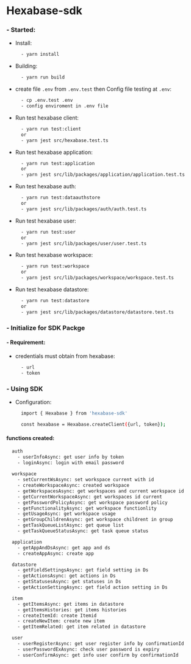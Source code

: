 # Hexabase-sdk

### - Started:
  - Install:
    ```bash
      - yarn install
    ```
  - Building:
    ```bash
      - yarn run build
    ```
  - create file ```.env``` from ```.env.test``` then Config file testing at ```.env```:
    ```bash
      - cp .env.test .env
      - config enviroment in .env file
    ```
  - Run test hexabase client:
    ```bash
      - yarn run test:client
      or
      - yarn jest src/hexabase.test.ts
    ```
  - Run test hexabase application:
    ```bash
      - yarn run test:application
      or
      - yarn jest src/lib/packages/application/application.test.ts
    ```
  - Run test hexabase auth:
    ```bash
      - yarn run test:dataauthstore
      or
      - yarn jest src/lib/packages/auth/auth.test.ts
    ```
  - Run test hexabase user:
    ```bash
      - yarn run test:user
      or
      - yarn jest src/lib/packages/user/user.test.ts
    ```
  - Run test hexabase workspace:
    ```bash
      - yarn run test:workspace
      or
      - yarn jest src/lib/packages/workspace/workspace.test.ts
    ```
  - Run test hexabase datastore:
    ```bash
      - yarn run test:datastore
      or
      - yarn jest src/lib/packages/datastore/datastore.test.ts
    ```
### - Initialize for SDK Packge
#### - Requirement:
  - credentials must obtain from hexabase: 
    ```bash
      - url
      - token
    ```

### - Using SDK
  - Configuration:
    ```bash
      import { Hexabase } from 'hexabase-sdk'

      const hexabase = Hexabase.createClient({url, token});
    ```

#### functions created:
```bash
  auth
    - userInfoAsync: get user info by token
    - loginAsync: login with email password
  
  workspace
    - setCurrentWsAsync: set workspace current with id
    - createWorkspaceAsync: created workspace 
    - getWorkspacesAsync: get workspaces and current workspace id
    - getCurrentWorkspaceAsync: get workspaces id current
    - getPasswordPolicyAsync: get workspace password policy
    - getFunctionalityAsync: get workspace functionlity
    - getUsageAsync: get workspace usage
    - getGroupChildrenAsync: get workspace childrent in group
    - getTaskQueueListAsync: get queue list
    - getTaskQueueStatusAsync: get task queue status

  application
    - getAppAndDsAsync: get app and ds
    - createAppAsync: create app

  datastore
    - getFieldSettingsAsync: get field setting in Ds
    - getActionsAsync: get actions in Ds
    - getStatusesAsync: get statuses in Ds
    - getActionSettingAsync: get field action setting in Ds

  item
    - getItemsAsync: get items in datastore
    - getItemsHistories: get items histories
    - createItemId: create Itemid
    - createNewItem: create new item
    - getItemRelated: get item related in datastore

  user
    - userRegisterAsync: get user register info by confirmationId
    - userPasswordExAsync: check user password is expiry
    - userConfirmAsync: get info user confirm by confirmationId
```
